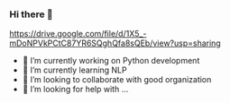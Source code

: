 ### Hi there 👋
https://drive.google.com/file/d/1X5_-mDoNPVkPCtC87YR6SQghQfa8sQEb/view?usp=sharing

- 🔭 I’m currently working on Python development
- 🌱 I’m currently learning NLP
- 👯 I’m looking to collaborate with good organization
- 🤔 I’m looking for help with ...

